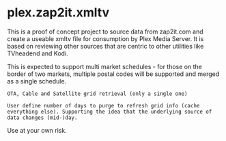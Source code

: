# plex.zap2it.xmltv
This is a proof of concept project to source data from zap2it.com and create a useable xmltv file 
for consumption by Plex Media Server. It is based on reviewing other sources that are centric
to other utilities like TVheadend and Kodi.

This is expected to support
	multi market schedules - for those on the border of two markets, multiple postal codes will be supported and merged as a single schedule. 

	OTA, Cable and Satellite grid retrieval (only a single one)

	User define number of days to purge to refresh grid info (cache everything else). Supporting the idea that the underlying source of data changes (mid-)day.
	
Use at your own risk. 